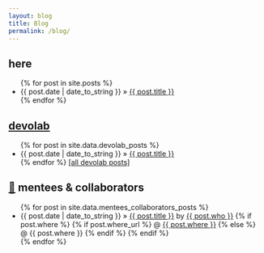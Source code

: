 ```yaml
---
layout: blog
title: Blog
permalink: /blog/
---
```


## <a href="#here"><i class='far fa-link' style='color:slategrey;'></i></a> here
<ul class="posts">
  {% for post in site.posts %}
    <li><span>{{ post.date | date_to_string }}</span> &raquo; <a href="{{ post.url }}">{{ post.title }}</a></li>
  {% endfor %}
</ul>

## <a href="#devolab"><i class='far fa-link' style='color:slategrey;'></i></a> [devolab](https://devolab.org/)
<ul class="posts">
  {% for post in site.data.devolab_posts %}
    <li><span>{{ post.date | date_to_string }}</span> &raquo; <a href="{{ post.url }}">{{ post.title }}</a></li>
  {% endfor %}
  <a href="https://devolab.org/author/lalejini/">[all devolab posts]</a>
</ul>

## <a href="#mentees_collaborators">🔗</a> mentees & collaborators
<ul class="posts">
  {% for post in site.data.mentees_collaborators_posts %}
    <li>
      <span>{{ post.date | date_to_string }}</span> &raquo; <a href="{{ post.url }}">{{ post.title }}</a> by <a href="{{ post.who_url }}">{{ post.who }}</a>
      {% if post.where %}
        {% if post.where_url %}
          @ <a href="{{ post.where_url }}">{{ post.where }}</a>
        {% else %}
          @ {{ post.where }}
        {% endif %}
      {% endif %}
    </li>
  {% endfor %}
</ul>